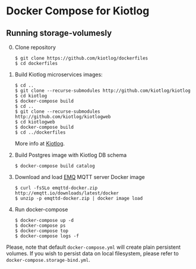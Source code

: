 # Docker Compose for Kiotlog

## Running storage-volumesly

0.  Clone repository
        
        $ git clone https://github.com/kiotlog/dockerfiles
        $ cd dockerfiles

1.  Build Kiotlog microservices images:

        $ cd ..
        $ git clone --recurse-submodules http://github.com/kiotlog/kiotlog
        $ cd kiotlog
        $ docker-compose build
        $ cd ..
        $ git clone --recurse-submodules http://github.com/kiotlog/kiotlogweb
        $ cd kiotlogweb
        $ docker-compose build
        $ cd ../dockerfiles

    More info at [Kiotlog](https://github.com/kiotlog/kiotlog).

2.  Build Postgres image with Kiotlog DB schema

        $ docker-compose build catalog

3.  Download and load [EMQ](http://emqtt.io) MQTT server Docker image

        $ curl -fsSLo emqttd-docker.zip http://emqtt.io/downloads/latest/docker
        $ unzip -p emqttd-docker.zip | docker image load

4.  Run docker-compose

        $ docker-compose up -d
        $ docker-compose ps
        $ docker-compose top
        $ docker-compose logs -f

Please, note that default `docker-compose.yml` will create plain persistent volumes. If you wish to persist data on local filesystem, please refer to `docker-compose.storage-bind.yml`.
